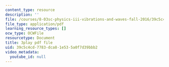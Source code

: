 ```yaml
---
content_type: resource
description: ''
file: /courses/8-03sc-physics-iii-vibrations-and-waves-fall-2016/39c5c4cd7783dca81e535a0f7d39bbb2_kKIQ1h9UuA.pdf
file_type: application/pdf
learning_resource_types: []
ocw_type: OCWFile
resourcetype: Document
title: 3play pdf file
uid: 39c5c4cd-7783-dca8-1e53-5a0f7d39bbb2
video_metadata:
  youtube_id: null
---
```

